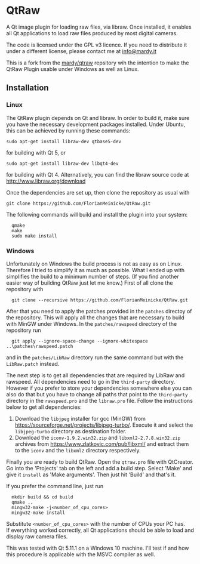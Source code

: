 # QtRaw

A Qt image plugin for loading raw files, via libraw. Once installed, it enables all Qt applications to load raw files produced by most digital cameras.

The code is licensed under the GPL v3 licence. If you need to distribute it under a different license, please contact me at info@mardy.it

This is a fork from the [mardy/qtraw](https://github.com/mardy/qtraw) repsitory wih the intention to make the QtRaw Plugin usable under Windows as well as Linux. 

## Installation

### Linux
The QtRaw plugin depends on Qt and libraw. In order to build it, make sure you have the necessary development packages installed. Under Ubuntu, this can be achieved by running these commands: 

    sudo apt-get install libraw-dev qtbase5-dev

for building with Qt 5, or 

    sudo apt-get install libraw-dev libqt4-dev

for building with Qt 4.
Alternatively, you can find the libraw source code at
http://www.libraw.org/download

Once the dependencies are set up, then clone the repository as usual with

    git clone https://github.com/FlorianMeinicke/QtRaw.git  

The following commands will build and install the plugin into your system:

      qmake  
      make  
      sudo make install  


### Windows
Unfortunately on Windows the build process is not as easy as on Linux. Therefore I tried to simplify it as much as possible. What I ended up with simplifies the build to a minimum number of steps. (If you find another easier way of building QtRaw just let me know.) 
First of all clone the repository with

      git clone --recursive https://github.com/FlorianMeinicke/QtRaw.git  

After that you need to apply the patches provided in the `patches` directoy of the repository. This will apply all the changes that are necessary to build with MinGW under Windows. In the `patches/rawspeed` directory of the repository run

      git apply --ignore-space-change --ignore-whitespace ..\patches\rawspeed.patch  

and in the `patches/LibRaw` directory run the same command but with the `LibRaw.patch` instead.  

The next step is to get all dependencies that are required by LibRaw and rawspeed. All dependencies need to go in the `third-party` directory. However if you prefer to store your dependencies somewhere else you can also do that but you have to change all paths that point to the `third-party` directory in the `rawspeed.pro` and the `libraw.pro` file. Follow the instructions below to get all dependencies:
1. Download the `libjpeg` installer for gcc (MinGW) from https://sourceforge.net/projects/libjpeg-turbo/. Execute it and select the `libjpeg-turbo` directory as destination folder.
2. Download the `iconv-1.9.2.win32.zip` and `libxml2-2.7.8.win32.zip` archives from https://www.zlatkovic.com/pub/libxml/ and extract them to the `iconv` and the `libxml2` directory respectively.

Finally you are ready to build QtRaw. Open the `qtraw.pro` file with QtCreator. Go into the 'Projects' tab on the left and add a build step. Select 'Make' and give it `install` as 'Make arguments'. Then just hit 'Build' and that's it. 

If you prefer the command line, just run

      mkdir build && cd build  
      qmake ..   
      mingw32-make -j<number_of_cpu_cores>  
      mingw32-make install  

Substitute `<number_of_cpu_cores>` with the number of CPUs your PC has.  
If everything worked correctly, all Qt applications should be able to load and display raw camera files.

This was tested with Qt 5.11.1 on a Windows 10 machine. I'll test if and how this procedure is applicable with the MSVC compiler as well.